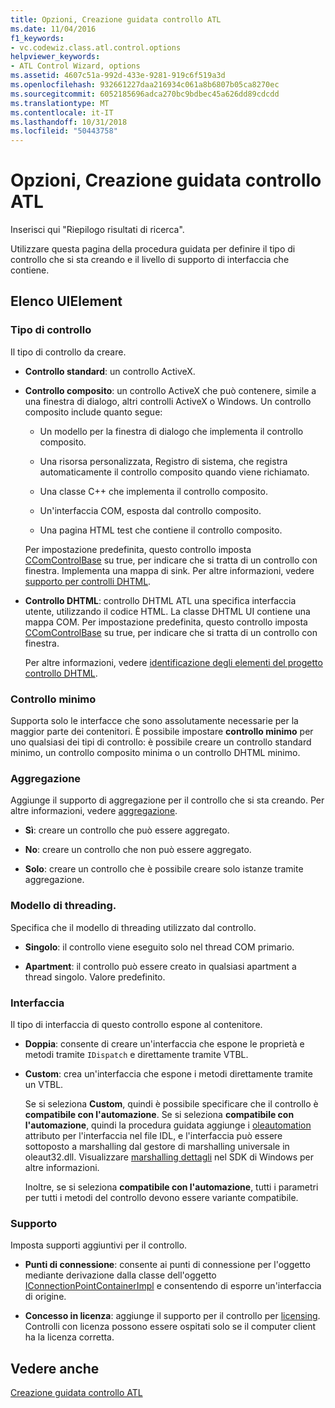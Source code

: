 ```yaml
---
title: Opzioni, Creazione guidata controllo ATL
ms.date: 11/04/2016
f1_keywords:
- vc.codewiz.class.atl.control.options
helpviewer_keywords:
- ATL Control Wizard, options
ms.assetid: 4607c51a-992d-433e-9281-919c6f519a3d
ms.openlocfilehash: 932661227daa216934c061a8b6807b05ca8270ec
ms.sourcegitcommit: 6052185696adca270bc9bdbec45a626dd89cdcdd
ms.translationtype: MT
ms.contentlocale: it-IT
ms.lasthandoff: 10/31/2018
ms.locfileid: "50443758"
---
```

# <a name="options-atl-control-wizard"></a>Opzioni, Creazione guidata controllo ATL

Inserisci qui "Riepilogo risultati di ricerca".

Utilizzare questa pagina della procedura guidata per definire il tipo di controllo che si sta creando e il livello di supporto di interfaccia che contiene.

## <a name="uielement-list"></a>Elenco UIElement

### <a name="control-type"></a>Tipo di controllo

Il tipo di controllo da creare.

- **Controllo standard**: un controllo ActiveX.

- **Controllo composito**: un controllo ActiveX che può contenere, simile a una finestra di dialogo, altri controlli ActiveX o Windows. Un controllo composito include quanto segue:

   - Un modello per la finestra di dialogo che implementa il controllo composito.

   - Una risorsa personalizzata, Registro di sistema, che registra automaticamente il controllo composito quando viene richiamato.

   - Una classe C++ che implementa il controllo composito.

   - Un'interfaccia COM, esposta dal controllo composito.

   - Una pagina HTML test che contiene il controllo composito.

   Per impostazione predefinita, questo controllo imposta [CComControlBase](../../atl/reference/ccomcontrolbase-class.md#m_bwindowonly) su true, per indicare che si tratta di un controllo con finestra. Implementa una mappa di sink. Per altre informazioni, vedere [supporto per controlli DHTML](../../atl/atl-support-for-dhtml-controls.md).

- **Controllo DHTML**: controllo DHTML ATL una specifica interfaccia utente, utilizzando il codice HTML. La classe DHTML UI contiene una mappa COM. Per impostazione predefinita, questo controllo imposta [CComControlBase](../../atl/reference/ccomcontrolbase-class.md#m_bwindowonly) su true, per indicare che si tratta di un controllo con finestra.

   Per altre informazioni, vedere [identificazione degli elementi del progetto controllo DHTML](../../atl/identifying-the-elements-of-the-dhtml-control-project.md).

### <a name="minimal-control"></a>Controllo minimo

Supporta solo le interfacce che sono assolutamente necessarie per la maggior parte dei contenitori. È possibile impostare **controllo minimo** per uno qualsiasi dei tipi di controllo: è possibile creare un controllo standard minimo, un controllo composito minima o un controllo DHTML minimo.

### <a name="aggregation"></a>Aggregazione

Aggiunge il supporto di aggregazione per il controllo che si sta creando. Per altre informazioni, vedere [aggregazione](../../atl/aggregation.md).

- **Sì**: creare un controllo che può essere aggregato.

- **No**: creare un controllo che non può essere aggregato.

- **Solo**: creare un controllo che è possibile creare solo istanze tramite aggregazione.

### <a name="threading-model"></a>Modello di threading.

Specifica che il modello di threading utilizzato dal controllo.

- **Singolo**: il controllo viene eseguito solo nel thread COM primario.

- **Apartment**: il controllo può essere creato in qualsiasi apartment a thread singolo. Valore predefinito.

### <a name="interface"></a>Interfaccia

Il tipo di interfaccia di questo controllo espone al contenitore.

- **Doppia**: consente di creare un'interfaccia che espone le proprietà e metodi tramite `IDispatch` e direttamente tramite VTBL.

- **Custom**: crea un'interfaccia che espone i metodi direttamente tramite un VTBL.

   Se si seleziona **Custom**, quindi è possibile specificare che il controllo è **compatibile con l'automazione**. Se si seleziona **compatibile con l'automazione**, quindi la procedura guidata aggiunge i [oleautomation](../../windows/oleautomation.md) attributo per l'interfaccia nel file IDL, e l'interfaccia può essere sottoposto a marshalling dal gestore di marshalling universale in oleaut32.dll. Visualizzare [marshalling dettagli](/windows/desktop/com/marshaling-details) nel SDK di Windows per altre informazioni.

   Inoltre, se si seleziona **compatibile con l'automazione**, tutti i parametri per tutti i metodi del controllo devono essere variante compatibile.

### <a name="support"></a>Supporto

Imposta supporti aggiuntivi per il controllo.

- **Punti di connessione**: consente ai punti di connessione per l'oggetto mediante derivazione dalla classe dell'oggetto [IConnectionPointContainerImpl](../../atl/reference/iconnectionpointcontainerimpl-class.md) e consentendo di esporre un'interfaccia di origine.

- **Concesso in licenza**: aggiunge il supporto per il controllo per [licensing](/windows/desktop/com/licensing). Controlli con licenza possono essere ospitati solo se il computer client ha la licenza corretta.

## <a name="see-also"></a>Vedere anche

[Creazione guidata controllo ATL](../../atl/reference/atl-control-wizard.md)

